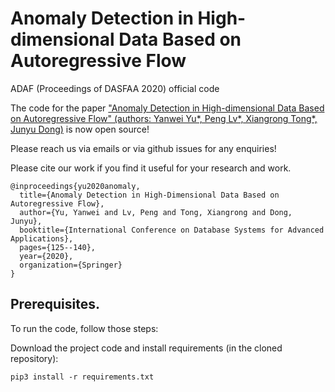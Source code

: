 # Anomaly Detection in High-dimensional Data Based on Autoregressive Flow
ADAF (Proceedings of DASFAA 2020) official code

The code for the paper ["Anomaly Detection in High-dimensional Data Based on Autoregressive Flow" (authors: Yanwei Yu*, Peng Lv*, Xiangrong Tong*, Junyu Dong)](https://link.springer.com/chapter/10.1007/978-3-030-59416-9_8) is now open source! 

Please reach us via emails or via github issues for any enquiries!

Please cite our work if you find it useful for your research and work.
```
@inproceedings{yu2020anomaly,
  title={Anomaly Detection in High-Dimensional Data Based on Autoregressive Flow},
  author={Yu, Yanwei and Lv, Peng and Tong, Xiangrong and Dong, Junyu},
  booktitle={International Conference on Database Systems for Advanced Applications},
  pages={125--140},
  year={2020},
  organization={Springer}
}
```

## Prerequisites.
To run the code, follow those steps:

Download the project code and install requirements (in the cloned repository):

```
pip3 install -r requirements.txt
```


